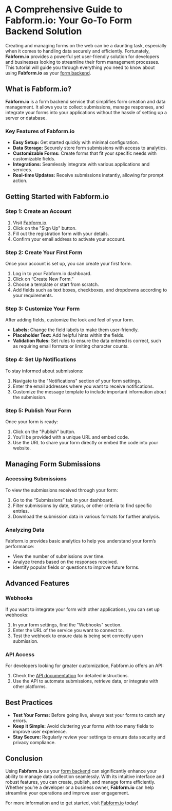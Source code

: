 # A Comprehensive Guide to Fabform.io: Your Go-To Form Backend Solution

Creating and managing forms on the web can be a daunting task, especially when it comes to handling data securely and efficiently. Fortunately, **Fabform.io** provides a powerful yet user-friendly solution for developers and businesses looking to streamline their form management processes. This tutorial will guide you through everything you need to know about using **Fabform.io** as your [form backend](https://fabform.io).

## What is Fabform.io?

**Fabform.io** is a form backend service that simplifies form creation and data management. It allows you to collect submissions, manage responses, and integrate your forms into your applications without the hassle of setting up a server or database.

### Key Features of Fabform.io

- **Easy Setup:** Get started quickly with minimal configuration.
- **Data Storage:** Securely store form submissions with access to analytics.
- **Customizable Forms:** Create forms that fit your specific needs with customizable fields.
- **Integrations:** Seamlessly integrate with various applications and services.
- **Real-time Updates:** Receive submissions instantly, allowing for prompt action.

## Getting Started with Fabform.io

### Step 1: Create an Account

1. Visit [Fabform.io](https://fabform.io).
2. Click on the "Sign Up" button.
3. Fill out the registration form with your details.
4. Confirm your email address to activate your account.

### Step 2: Create Your First Form

Once your account is set up, you can create your first form.

1. Log in to your Fabform.io dashboard.
2. Click on “Create New Form.”
3. Choose a template or start from scratch.
4. Add fields such as text boxes, checkboxes, and dropdowns according to your requirements.

### Step 3: Customize Your Form

After adding fields, customize the look and feel of your form.

- **Labels:** Change the field labels to make them user-friendly.
- **Placeholder Text:** Add helpful hints within the fields.
- **Validation Rules:** Set rules to ensure the data entered is correct, such as requiring email formats or limiting character counts.

### Step 4: Set Up Notifications

To stay informed about submissions:

1. Navigate to the "Notifications" section of your form settings.
2. Enter the email addresses where you want to receive notifications.
3. Customize the message template to include important information about the submission.

### Step 5: Publish Your Form

Once your form is ready:

1. Click on the "Publish" button.
2. You’ll be provided with a unique URL and embed code.
3. Use the URL to share your form directly or embed the code into your website.

## Managing Form Submissions

### Accessing Submissions

To view the submissions received through your form:

1. Go to the “Submissions” tab in your dashboard.
2. Filter submissions by date, status, or other criteria to find specific entries.
3. Download the submission data in various formats for further analysis.

### Analyzing Data

Fabform.io provides basic analytics to help you understand your form’s performance:

- View the number of submissions over time.
- Analyze trends based on the responses received.
- Identify popular fields or questions to improve future forms.

## Advanced Features

### Webhooks

If you want to integrate your form with other applications, you can set up webhooks:

1. In your form settings, find the "Webhooks" section.
2. Enter the URL of the service you want to connect to.
3. Test the webhook to ensure data is being sent correctly upon submission.

### API Access

For developers looking for greater customization, Fabform.io offers an API:

1. Check the [API documentation](https://fabform.io/docs/api) for detailed instructions.
2. Use the API to automate submissions, retrieve data, or integrate with other platforms.

## Best Practices

- **Test Your Forms:** Before going live, always test your forms to catch any errors.
- **Keep it Simple:** Avoid cluttering your forms with too many fields to improve user experience.
- **Stay Secure:** Regularly review your settings to ensure data security and privacy compliance.

## Conclusion

Using **Fabform.io** as your [form backend](https://fabform.io) can significantly enhance your ability to manage data collection seamlessly. With its intuitive interface and robust features, you can create, publish, and manage forms efficiently. Whether you’re a developer or a business owner, **Fabform.io** can help streamline your operations and improve user engagement.

For more information and to get started, visit [Fabform.io](https://fabform.io) today!
